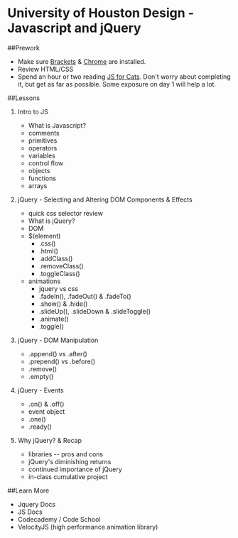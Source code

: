 University of Houston Design - Javascript and jQuery
====================================================

##Prework
+ Make sure [Brackets](http://brackets.io/) & [Chrome](http://google.com/chrome/browser) are installed.
+ Review HTML/CSS
+ Spend an hour or two reading [JS for Cats](http://jsforcats.com/). Don't worry about completing it, but get as far as possible. Some exposure on day 1 will help a lot.

##Lessons
1. Intro to JS
    + What is Javascript?
	+ comments
    + primitives
    + operators
    + variables
	+ control flow
    + objects
    + functions
	+ arrays

2. jQuery - Selecting and Altering DOM Components & Effects
    + quick css selector review
	+ What is jQuery?
	+ DOM
    + $(element)
        + .css()
        + .html()
        + .addClass()
        + .removeClass()
        + .toggleClass()
    + animations
        + jquery vs css
        + .fadeIn(), .fadeOut() & .fadeTo()
        + .show() & .hide()
        + .slideUp(), .slideDown & .slideToggle()
        + .animate()
        + .toggle()

3. jQuery - DOM Manipulation
    + .append() vs .after()
    + .prepend() vs .before()
    + .remove()
    + .empty()

4. jQuery - Events
    + .on() & .off()
    + event object
    + .one()
    + .ready()

5. Why jQuery? & Recap
    + libraries -- pros and cons
    + jQuery's diminishing returns
    + continued importance of jQuery
    + in-class cumulative project


##Learn More
+ Jquery Docs
+ JS Docs
+ Codecademy / Code School
+ VelocityJS (high performance animation library)
